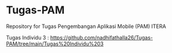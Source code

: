 # Tugas-PAM
Repository for Tugas Pengembangan Aplikasi Mobile (PAM) ITERA

Tugas Individu 3 : https://github.com/nadhifathalla26/Tugas-PAM/tree/main/Tugas%20Individu%203
